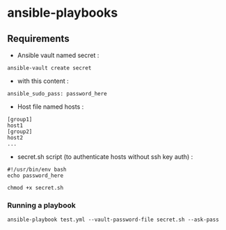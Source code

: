 # ansible-playbooks

## Requirements

- Ansible vault named secret :

```
ansible-vault create secret
```

- with this content :

```
ansible_sudo_pass: password_here
```

- Host file named hosts :

```
[group1]
host1
[group2]
host2
...
```

- secret.sh script (to authenticate hosts without ssh key auth) :

```
#!/usr/bin/env bash
echo password_here
```

```
chmod +x secret.sh
```

### Running a playbook

```
ansible-playbook test.yml --vault-password-file secret.sh --ask-pass
```

